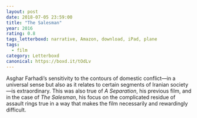 ```yaml
---
layout: post 
date: 2018-07-05 23:59:00
title: "The Salesman"
year: 2016
rating: 0.8
tags_letterboxd: narrative, Amazon, download, iPad, plane
tags:
  - film
category: Letterboxd
canonical: https://boxd.it/tOdLv
---
```


Asghar Farhadi’s sensitivity to the contours of domestic conflict—in a universal sense but also as it relates to certain segments of Iranian society—is extraordinary. This was also true of <cite>A Separation</cite>, his previous film, and in the case of <cite>The Salesman</cite>, his focus on the complicated residue of assault rings true in a way that makes the film necessarily and rewardingly difficult.